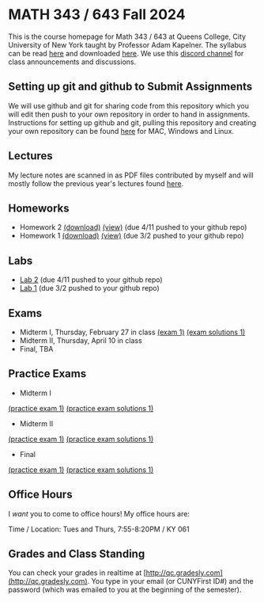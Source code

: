 # MATH 343 / 643 Fall 2024

This is the course homepage for Math 343 / 643 at Queens College, City University of New York taught by Professor Adam Kapelner. The syllabus can be read [here](https://github.com/kapelner/QC_MATH_343_Spring_2025/blob/master/syllabus/syllabus.pdf) and downloaded [here](https://raw.githubusercontent.com/kapelner/QC_MATH_343_Spring_2025/main/syllabus/syllabus.pdf). We use this [discord channel](https://discord.com/channels/1324190933906096180) for class announcements and discussions. 

## Setting up git and github to Submit Assignments

We will use github and git for sharing code from this repository which you will edit then push to your own repository in order to hand in assignments. Instructions for setting up github and git, pulling this repository and creating your own repository can be found [here](https://github.com/kapelner/QC_Math_342W_Spring_2025/blob/master/syllabus/git_github_class_setup.pdf) for MAC, Windows and Linux.


## Lectures

My lecture notes are scanned in as PDF files contributed by myself and will mostly follow the previous year's lectures found [here](https://github.com/kapelner/QC_MATH_343_Spring_2024/tree/main/lectures).

## Homeworks

<!--
* Homework 3 [(download)](https://github.com/kapelner/QC_MATH_343_Spring_2025/blob/master/homeworks/hw03/hw03t.pdf?raw=true) [(view)](https://github.com/kapelner/QC_MATH_343_Spring_2025/blob/master/homeworks/hw03/hw03t.pdf) (due 5/15 pushed to your github repo)-->
* Homework 2 [(download)](https://github.com/kapelner/QC_MATH_343_Spring_2025/blob/master/homeworks/hw02/hw02t.pdf?raw=true) [(view)](https://github.com/kapelner/QC_MATH_343_Spring_2025/blob/master/homeworks/hw02/hw02t.pdf) (due 4/11 pushed to your github repo)
* Homework 1 [(download)](https://github.com/kapelner/QC_MATH_343_Spring_2025/blob/master/homeworks/hw01/hw01t.pdf?raw=true) [(view)](https://github.com/kapelner/QC_MATH_343_Spring_2025/blob/master/homeworks/hw01/hw01t.pdf) (due 3/2 pushed to your github repo)

## Labs

<!-- 
* [Lab 3](https://github.com/kapelner/QC_MATH_343_Spring_2025/blob/master/labs/lab03.Rmd) (due 5/16 pushed to your github repo) -->
* [Lab 2](https://github.com/kapelner/QC_MATH_343_Spring_2025/blob/master/labs/lab02.Rmd) (due 4/11 pushed to your github repo)
* [Lab 1](https://github.com/kapelner/QC_MATH_343_Spring_2025/blob/master/labs/lab01.Rmd) (due 3/2 pushed to your github repo)

## Exams

* Midterm I, Thursday, February 27 in class [(exam 1)](https://github.com/kapelner/QC_MATH_343_Spring_2025/blob/master/exams/midterm1/midterm1.pdf) [(exam solutions 1)](https://github.com/kapelner/QC_MATH_343_Spring_2025/blob/master/exams/midterm1/midterm1_solutions.pdf)
* Midterm II, Thursday, April 10 in class
* Final, TBA

## Practice Exams

* Midterm I 

[(practice exam 1)](https://github.com/kapelner/QC_MATH_343_Spring_2024/blob/master/exams/midterm1/midterm1.pdf) [(practice exam solutions 1)](https://github.com/kapelner/QC_MATH_343_Spring_2024/blob/master/exams/midterm1/midterm1_solutions.pdf)

* Midterm II

[(practice exam 1)](https://github.com/kapelner/QC_MATH_343_Spring_2024/blob/master/exams/midterm2/midterm2.pdf) [(practice exam solutions 1)](https://github.com/kapelner/QC_MATH_343_Spring_2024/blob/master/exams/midterm2/midterm2_solutions.pdf)

* Final

[(practice exam 1)](https://github.com/kapelner/QC_MATH_343_Spring_2024/blob/master/exams/final/final.pdf) [(practice exam solutions 1)](https://github.com/kapelner/QC_MATH_343_Spring_2024/blob/master/exams/final/final_solutions.pdf)


## Office Hours

I *want* you to come to office hours! My office hours are:

Time / Location: Tues and Thurs, 7:55-8:20PM / KY 061

## Grades and Class Standing

You can check your grades in realtime at [http://qc.gradesly.com](http://qc.gradesly.com). You type in your email (or CUNYFirst ID#) and the password (which was emailed to you at the beginning of the semester).

